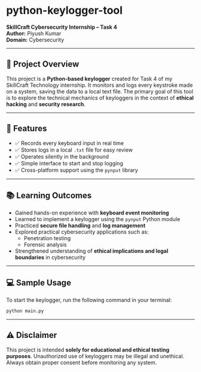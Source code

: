# python-keylogger-tool  
**SkillCraft Cybersecurity Internship – Task 4**  
**Author:** Piyush Kumar  
**Domain:** Cybersecurity

---

## 📌 Project Overview  
This project is a **Python-based keylogger** created for Task 4 of my SkillCraft Technology internship. It monitors and logs every keystroke made on a system, saving the data to a local text file. The primary goal of this tool is to explore the technical mechanics of keyloggers in the context of **ethical hacking** and **security research**.

---

## 🚀 Features  
- ✅ Records every keyboard input in real time  
- ✅ Stores logs in a local `.txt` file for easy review  
- ✅ Operates silently in the background  
- ✅ Simple interface to start and stop logging  
- ✅ Cross-platform support using the `pynput` library  

---

## 📚 Learning Outcomes  
- Gained hands-on experience with **keyboard event monitoring**  
- Learned to implement a keylogger using the `pynput` Python module  
- Practiced **secure file handling** and **log management**  
- Explored practical cybersecurity applications such as:
  - Penetration testing  
  - Forensic analysis  
- Strengthened understanding of **ethical implications and legal boundaries** in cybersecurity

---

## 💻 Sample Usage  
To start the keylogger, run the following command in your terminal:

```bash
python main.py
```

---

## ⚠️ Disclaimer  
This project is intended **solely for educational and ethical testing purposes**. Unauthorized use of keyloggers may be illegal and unethical. Always obtain proper consent before monitoring any system.
